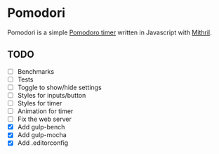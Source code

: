 Pomodori
========

Pomodori is a simple [Pomodoro timer][pomodoro] written in Javascript with
[Mithril][mithril].

[pomodoro]: https://en.wikipedia.org/wiki/Pomodoro_Technique
[mithril]: http://lhorie.github.io/mithril/

TODO
----

- [ ] Benchmarks
- [ ] Tests
- [ ] Toggle to show/hide settings
- [ ] Styles for inputs/button
- [ ] Styles for timer
- [ ] Animation for timer
- [ ] Fix the web server
- [x] Add gulp-bench
- [x] Add gulp-mocha
- [x] Add .editorconfig
